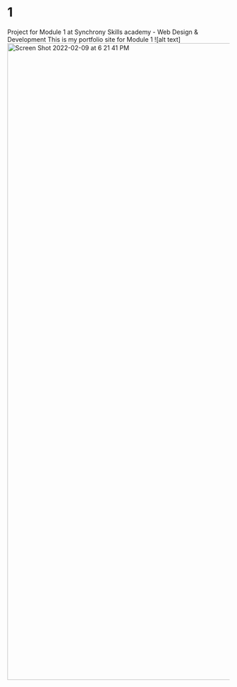 # 1 
Project for Module 1 at Synchrony Skills academy  - Web Design &amp; Development 
This is my portfolio site for Module 1
![alt text]<img width="1440" alt="Screen Shot 2022-02-09 at 6 21 41 PM" src="https://user-images.githubusercontent.com/98357229/153950601-2b3cc6a7-8746-4786-8a0e-801c83e69072.png">


